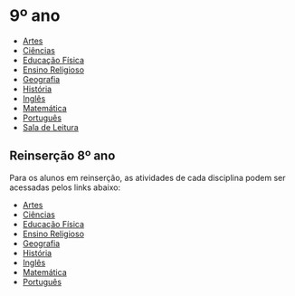 # 9º ano

- [Artes]()
- [Ciências](https://padlet.com/fredericohorie/g0dfn40hmi1okbcz)
- [Educação Física]()
- [Ensino Religioso]()
- [Geografia]()
- [História]()
- [Inglês]()
- [Matemática](https://padlet.com/mkmdeoliveira/7u4ygwfrq7a1ji2i)
- [Português](https://padlet.com/fredericohorie/h5zgl4w45ommg67o)
- [Sala de Leitura]()

## Reinserção 8º ano

Para os alunos em reinserção, as atividades de cada disciplina podem ser acessadas pelos links abaixo:

- [Artes]()
- [Ciências](https://padlet.com/fredericohorie/5h861htaocdcgevj)
- [Educação Física]()
- [Ensino Religioso]()
- [Geografia]()
- [História]()
- [Inglês]()
- [Matemática](https://padlet.com/fredericohorie/82p3gr6x7o8lwhus)
- [Português](https://padlet.com/fredericohorie/4a3nnd4w8xm7ofy)


